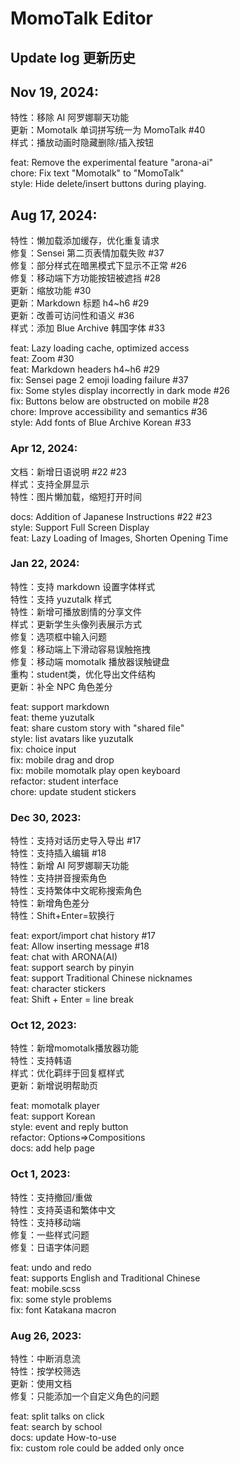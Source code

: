 # MomoTalk Editor

## Update log 更新历史

##  Nov 19, 2024:

特性：移除 AI 阿罗娜聊天功能   
更新：Momotalk 单词拼写统一为 MomoTalk #40    
样式：播放动画时隐藏删除/插入按钮   

feat: Remove the experimental feature "arona-ai"   
chore: Fix text "Momotalk" to "MomoTalk"   
style: Hide delete/insert buttons during playing.

##  Aug 17, 2024:

特性：懒加载添加缓存，优化重复请求  
修复：Sensei 第二页表情加载失败 #37  
修复：部分样式在暗黑模式下显示不正常 #26  
修复：移动端下方功能按钮被遮挡 #28  
更新：缩放功能 #30  
更新：Markdown 标题 h4~h6 #29  
更新：改善可访问性和语义 #36  
样式：添加 Blue Archive 韩国字体 #33  

feat: Lazy loading cache, optimized access  
feat: Zoom #30  
feat: Markdown headers h4~h6 #29  
fix: Sensei page 2 emoji loading failure #37  
fix: Some styles display incorrectly in dark mode #26  
fix: Buttons below are obstructed on mobile #28  
chore: Improve accessibility and semantics #36  
style: Add fonts of Blue Archive Korean #33  


### Apr 12, 2024:

文档：新增日语说明 #22 #23  
样式：支持全屏显示  
特性：图片懒加载，缩短打开时间

docs: Addition of Japanese Instructions #22 #23  
style: Support Full Screen Display  
feat: Lazy Loading of Images, Shorten Opening Time

### Jan 22, 2024:

特性：支持 markdown 设置字体样式  
特性：支持 yuzutalk 样式  
特性：新增可播放剧情的分享文件  
样式：更新学生头像列表展示方式  
修复：选项框中输入问题  
修复：移动端上下滑动容易误触拖拽   
修复：移动端 momotalk 播放器误触键盘  
重构：student类，优化导出文件结构  
更新：补全 NPC 角色差分  

feat: support markdown  
feat: theme yuzutalk  
feat: share custom story with "shared file"  
style: list avatars like yuzutalk  
fix: choice input  
fix: mobile drag and drop  
fix: mobile momotalk play open keyboard  
refactor: student interface  
chore: update student stickers

### Dec 30, 2023:

特性：支持对话历史导入导出 #17  
特性：支持插入编辑 #18  
特性：新增 AI 阿罗娜聊天功能  
特性：支持拼音搜索角色  
特性：支持繁体中文昵称搜索角色  
特性：新增角色差分  
特性：Shift+Enter=软换行  

feat: export/import chat history #17  
feat: Allow inserting message #18  
feat: chat with ARONA(AI)  
feat: support search by pinyin  
feat: support Traditional Chinese nicknames  
feat: character stickers  
feat: Shift + Enter = line break  

### Oct 12, 2023:

特性：新增momotalk播放器功能  
特性：支持韩语  
样式：优化羁绊于回复框样式  
更新：新增说明帮助页  

feat: momotalk player  
feat: support Korean  
style: event and reply button  
refactor: Options=>Compositions  
docs: add help page  

### Oct 1, 2023:

特性：支持撤回/重做  
特性：支持英语和繁体中文  
特性：支持移动端  
修复：一些样式问题  
修复：日语字体问题  

feat: undo and redo  
feat: supports English and Traditional Chinese  
feat: mobile.scss  
fix: some style problems  
fix: font Katakana macron  

### Aug 26, 2023: 

特性：中断消息流  
特性：按学校筛选  
更新：使用文档  
修复：只能添加一个自定义角色的问题  

feat: split talks on click  
feat: search by school  
docs: update How-to-use  
fix: custom role could be added only once  